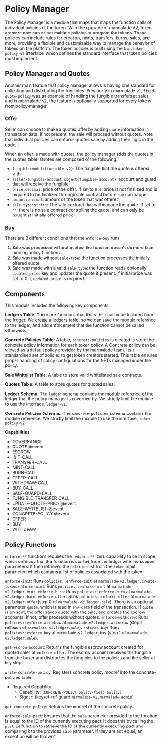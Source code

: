 # Policy Manager

The Policy Manager is a module that maps that maps the function calls of individual policies of the token. With the upgrade of marmalade V2, token creators now can select multiple policies to program the tokens. These policies can include rules for creation, mints, transfers, burns, sales, and more, providing a flexible and customizable way to manage the behavior of tokens on the platform. The token policies is built using the `kip.token-policy-v2` interface, which defines the standard interface that token policies must implement.

## Policy Manager and Quotes

Another main feature that policy manager allows is having one standard for collecting and distributing the fungibles. Previously in marmalade v1, `fixed-quote-policy` was an example of handling the fungible transfers at sales, and in marmalade v2, the feature is optionally supported for every tokens from policy-manager.

### Offer
Seller can choose to make a quoted offer by adding `quote` information in transaction data. If not present, the sale will proceed without quotes. Note that individual policies can enforce quoted sale by adding their logic in the code. |

When an offer is made with quotes, the policy manager adds the quotes in the quotes table.
Quotes are composed of the following:
- `fungible:module{fungible-v2}`: The fungible that the quote is offered with
- `seller-fungible-account:object{fungible-account}`: account and guard that will receive the fungible
- `price:decimal`: price of the offer. If set to `0.0`, price is not finalized and is required to be finalized through sale contract before `buy` can happen
- `amount:decimal`: amount of the token that was offered
- `sale-type:string`: The sale contract that will manage the quote. If set to `""`, there is no sale contract controlling the quote, and can only be bought at initially offered price.

### Buy
There are 3 different conditions that the `enforce-buy` runs
  1. Sale was processed without quotes: the function doesn't do more than running policy functions.
  2. Sale was made without `sale-type`: the function processes the initially offered quote.  
  3. Sale was made with a valid `sale-type`: the function reads optionally `updated_price` key and updates the quote if present. If initial price was set to 0.0, `updated_price` is required.

##  Components

This module includes the following key components:

**Ledgers Table**: There are functions that limits their call to be initiated from the ledger. We create a ledgers table, so we can save the module reference to the ledger, and add enforcement that the function cannot be called otherwise.

**Concrete Policies Table**: A table, `concrete-policies` is created to store the concrete policy information for each token policy. A Concrete policy can be viewed as a default policy provided by the marmalade team. Its a standardised set of policies to get token creators started. This table ensures proper handling of policy configurations for the NFTs managed under the policy.

**Sale Whitelist Table**: A table to store valid whitelisted sale contracts.

**Quotes Table**: A table to store quotes for quoted sales.

**Ledger Schema**: The `ledger` schema contains the module reference of the ledger that the policy manager is governed by. We strictly limit the module to use the interface, `ledger-v1`.

**Concrete Policies Schema:**: The `concrete-policies` schema contains the module reference. We strictly limit the module to use the interface, `token-policy-v2`

**Capabilities**  
  - GOVERNANCE
  - QUOTE @event
  - ESCROW
  - INIT-CALL
  - TRANSFER-CALL
  - MINT-CALL
  - BURN-CALL
  - OFFER-CALL
  - WITHDRAW-CALL
  - BUY-CALL
  - SALE-GUARD-CALL
  - FUNGIBLE-TRANSFER-CALL
  - UPDATE-QUOTE-PRICE @event
  - SALE-WHITELIST @event
  - CONCRETE-POLICY @event
  - OFFER
  - BUY
  - WITHDRAW

## Policy Functions

`enforce-**` functions requires the `ledger::**-CALL` capability to be in scope, which enforces that the function is started from the ledger with the scoped parameters. It then retrieves the `policies` list from the `token` input parameter, which contains a list of policies associated with the token.

`enforce-init`: Runs `policies::enforce-init` at `marmalade-v2.ledger.create-token`.
`enforce-mint`: Runs `policies::enforce-mint` at `marmalade-v2.ledger.mint`.
`enforce-burn`: Runs `policies::enforce-burn` at `marmalade-v2.ledger.burn`.
`enforce-offer`: Runs `policies::enforce-offer` at `marmalade-v2.ledger.offer`(step 0 of `marmalade-v2.ledger.sale`). There is an optional parameter `quote`, which is read in `env-data` field of the transaction. If `quote` is present, the offer saves quote with the sale, and creates the escrow accounts. If not, offer proceeds without quotes.
`enforce-withdraw`: Runs `policies::enforce-withdraw` at `marmalade-v2.ledger.withdraw` (step 1 rollback of `marmalade-v2.ledger.sale`). 
`enforce-buy`: Runs `policies::enforce-buy` at `marmalade-v2.ledger.buy` (step 1 of `marmalade-v2.ledger.sale`).

`get-escrow-account`: Returns the fungible escrow account created for quoted sales at `enforce-offer`. The escrow account receives the fungible from the buyer and distributes the fungibles to the policies and the seller at `buy` step.

`write-concrete-policy`: Registers concrete policy modref into the concrete-policies table.
  - Required Capability
    - Capability: `(CONCRETE-POLICY policy-field policy)`
    - Signer: (keyset-ref-guard `marmalade-v2.marmalade-admin`)

`get-concrete-policy`: Returns the modref of the concrete policy.

`enforce-sale-pact`: Ensures that the `sale` parameter provided to the function is equal to the ID of the currently executing pact. It does this by calling the `pact-id` function to retrieve the ID of the currently executing pact and comparing it to the provided `sale` parameter. If they are not equal, an exception will be thrown".
